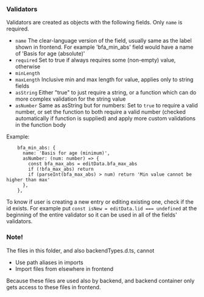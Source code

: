 ### Validators

Validators are created as objects with the following fields. Only `name` is required.

+ `name` The clear-language version of the field, usually same as the label shown in frontend. For example 'bfa_min_abs' field would have a name of 'Basis for age (absolute)'
+ `required` Set to true if always requires some (non-empty) value, otherwise
+ `minLength`
+ `maxLength` Inclusive min and max length for value, applies only to string fields
+ `asString` Either "true" to just require a string, or a function which can do more complex validation for the string value
+ `asNumber` Same as asString but for numbers: Set to `true` to require a valid number, or set the function to both require a valid number (checked automatically if function is supplied) and apply more custom validations in the function body

Example:

```
    bfa_min_abs: {
      name: 'Basis for age (minimum)',
      asNumber: (num: number) => {
        const bfa_max_abs = editData.bfa_max_abs
        if (!bfa_max_abs) return
        if (parseInt(bfa_max_abs) > num) return 'Min value cannot be higher than max'
      },
    },
```

To know if user is creating a new entry or editing existing one, check if the id exists. For example put `const isNew = editData.lid === undefined` at the beginning of the entire validator so it can be used in all of the fields' validators.

### Note!

The files in this folder, and also backendTypes.d.ts, cannot
+ Use path aliases in imports
+ Import files from elsewhere in frontend

Because these files are used also by backend, and backend container only gets access to these files in frontend.